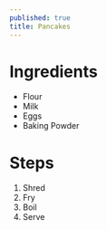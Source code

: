 ```yaml
---
published: true
title: Pancakes
---
```

# Ingredients

 - Flour
 - Milk
 - Eggs
 - Baking Powder

# Steps

 1. Shred
 2. Fry
 3. Boil
 4. Serve

